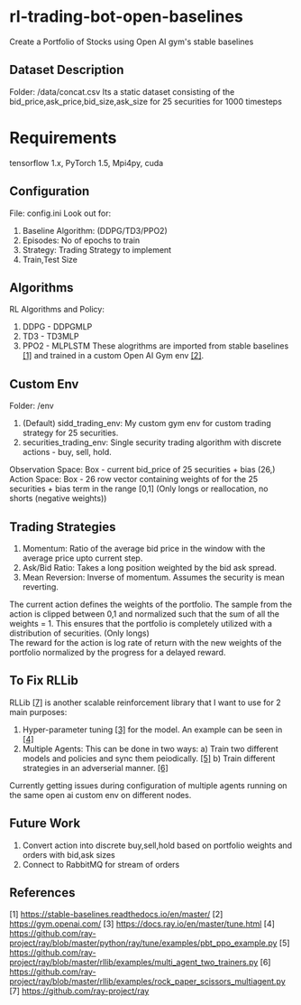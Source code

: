 # rl-trading-bot-open-baselines
Create a Portfolio of Stocks using Open AI gym's stable baselines

## Dataset Description
Folder: /data/concat.csv
Its a static dataset consisting of the bid_price,ask_price,bid_size,ask_size for 25 securities for 1000 timesteps

# Requirements
tensorflow 1.x, PyTorch 1.5, Mpi4py, cuda

## Configuration
File: config.ini
Look out for:
1) Baseline Algorithm: (DDPG/TD3/PPO2)
2) Episodes: No of epochs to train
3) Strategy: Trading Strategy to implement
4) Train,Test Size


## Algorithms
RL Algorithms and Policy:
1) DDPG - DDPGMLP 
2) TD3 - TD3MLP
3) PPO2 - MLPLSTM
These alogrithms are imported from stable baselines [[1]](#1) and trained in a custom Open AI Gym env [[2]](#2).

## Custom Env
Folder: /env
1) (Default) sidd_trading_env: My custom gym env for custom trading strategy for 25 securities.
2) securities_trading_env: Single security trading algorithm with discrete actions - buy, sell, hold.

Observation Space: Box - current bid_price of 25 securities + bias (26,)
Action Space: Box - 26 row vector containing weights of for the 25 securities + bias term in the range [0,1] (Only longs or reallocation, no shorts (negative weights))

## Trading Strategies
1) Momentum: Ratio of the average bid price in the window with the average price upto current step.
2) Ask/Bid Ratio: Takes a long position weighted by the bid ask spread.
3) Mean Reversion: Inverse of momentum. Assumes the security is mean reverting.

The current action defines the weights of the portfolio. The sample from the action is clipped between 0,1 and normalized such that the sum of all the weights = 1. This ensures that the portfolio is completely utilized with a distribution of securities. (Only longs) </br>
The reward for the action is log rate of return with the new weights of the portfolio normalized by the progress for a delayed reward.

## To Fix RLLib
RLLib [[7]](#7) is another scalable reinforcement library that I want to use for 2 main purposes:
1) Hyper-parameter tuning [[3]](#3) for the model. An example can be seen in [[4]](#4)
2) Multiple Agents: This can be done in two ways:
  a) Train two different models and policies and sync them peiodically. [[5]](#5)
  b) Train different strategies in an adverserial manner. [[6]](#6)

Currently getting issues during configuration of multiple agents running on the same open ai custom env on different nodes.


## Future Work
1) Convert action into discrete buy,sell,hold based on portfolio weights and orders with bid,ask sizes
2) Connect to RabbitMQ for stream of orders


## References
<a id="1">[1]</a> 
https://stable-baselines.readthedocs.io/en/master/
<a id="2">[2]</a>
https://gym.openai.com/
<a id="3">[3]</a>
https://docs.ray.io/en/master/tune.html
<a id="4">[4]</a>
https://github.com/ray-project/ray/blob/master/python/ray/tune/examples/pbt_ppo_example.py
<a id="5">[5]</a>
https://github.com/ray-project/ray/blob/master/rllib/examples/multi_agent_two_trainers.py
<a id="6">[6]</a>
https://github.com/ray-project/ray/blob/master/rllib/examples/rock_paper_scissors_multiagent.py
<a id="7">[7]</a>
https://github.com/ray-project/ray
